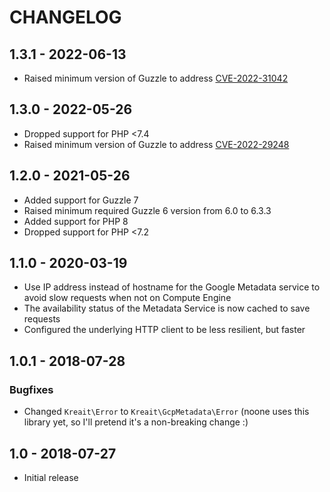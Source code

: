 # CHANGELOG

## 1.3.1 - 2022-06-13

* Raised minimum version of Guzzle to address [CVE-2022-31042](https://github.com/advisories/GHSA-f2wf-25xc-69c9)

## 1.3.0 - 2022-05-26

* Dropped support for PHP <7.4
* Raised minimum version of Guzzle to address [CVE-2022-29248](https://github.com/advisories/GHSA-cwmx-hcrq-mhc3)

## 1.2.0 - 2021-05-26

* Added support for Guzzle 7
* Raised minimum required Guzzle 6 version from 6.0 to 6.3.3
* Added support for PHP 8
* Dropped support for PHP <7.2

## 1.1.0 - 2020-03-19

* Use IP address instead of hostname for the Google Metadata service to avoid slow requests when not on Compute Engine
* The availability status of the Metadata Service is now cached to save requests
* Configured the underlying HTTP client to be less resilient, but faster

## 1.0.1 - 2018-07-28

### Bugfixes

* Changed `Kreait\Error` to `Kreait\GcpMetadata\Error` (noone uses this library yet, so I'll pretend it's a non-breaking change :)

## 1.0 - 2018-07-27

* Initial release

